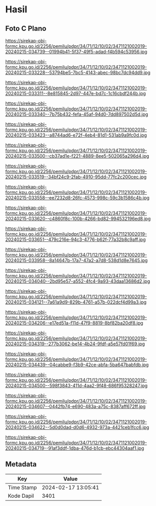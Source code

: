 # Hasil

## Foto C Plano

https://sirekap-obj-formc.kpu.go.id/2256/pemilu/pdpr/34/71/12/10/02/3471121002019-20240215-034739--01994b41-5f37-49f5-adad-f4b594c53956.jpg

https://sirekap-obj-formc.kpu.go.id/2256/pemilu/pdpr/34/71/12/10/02/3471121002019-20240215-033228--53794be5-7bc5-4143-abec-98bc7dc94dd9.jpg

https://sirekap-obj-formc.kpu.go.id/2256/pemilu/pdpr/34/71/12/10/02/3471121002019-20240215-033311--8e815845-2d97-447e-bd7c-1c16cbdf244b.jpg

https://sirekap-obj-formc.kpu.go.id/2256/pemilu/pdpr/34/71/12/10/02/3471121002019-20240215-033340--7b75b432-fefa-45af-94d0-7dd897502d5d.jpg

https://sirekap-obj-formc.kpu.go.id/2256/pemilu/pdpr/34/71/12/10/02/3471121002019-20240215-033423--a8744ad6-e72f-4eb4-81d1-531ab9a9fc0d.jpg

https://sirekap-obj-formc.kpu.go.id/2256/pemilu/pdpr/34/71/12/10/02/3471121002019-20240215-033500--cb37ad1e-f221-4889-8ee5-502065a296d4.jpg

https://sirekap-obj-formc.kpu.go.id/2256/pemilu/pdpr/34/71/12/10/02/3471121002019-20240215-033519--34bf24c9-2fab-4910-95dd-77fc2c200cec.jpg

https://sirekap-obj-formc.kpu.go.id/2256/pemilu/pdpr/34/71/12/10/02/3471121002019-20240215-033558--ee7232d8-26fc-4573-998c-59c3b1586c4b.jpg

https://sirekap-obj-formc.kpu.go.id/2256/pemilu/pdpr/34/71/12/10/02/3471121002019-20240215-033620--c4860f8c-100b-4266-bd82-994532196ed8.jpg

https://sirekap-obj-formc.kpu.go.id/2256/pemilu/pdpr/34/71/12/10/02/3471121002019-20240215-033651--479c216e-94c3-4776-b62f-77a32b8c9aff.jpg

https://sirekap-obj-formc.kpu.go.id/2256/pemilu/pdpr/34/71/12/10/02/3471121002019-20240215-033958--8a14647b-17a7-47a2-a7d8-538d1d8e7645.jpg

https://sirekap-obj-formc.kpu.go.id/2256/pemilu/pdpr/34/71/12/10/02/3471121002019-20240215-034040--2bd95e57-a552-4fc4-9a93-43daa13686d2.jpg

https://sirekap-obj-formc.kpu.go.id/2256/pemilu/pdpr/34/71/12/10/02/3471121002019-20240215-034121--7a61a9d9-829b-4761-a57b-022dcf4d99a3.jpg

https://sirekap-obj-formc.kpu.go.id/2256/pemilu/pdpr/34/71/12/10/02/3471121002019-20240215-034206--e17ed51a-f11d-47f9-8819-8bf82ba20df8.jpg

https://sirekap-obj-formc.kpu.go.id/2256/pemilu/pdpr/34/71/12/10/02/3471121002019-20240215-034319--277b3062-be14-4b24-9fdf-a5e57fd01f69.jpg

https://sirekap-obj-formc.kpu.go.id/2256/pemilu/pdpr/34/71/12/10/02/3471121002019-20240215-034439--04cabbe9-f3b9-42ce-abfa-5ba647babfdb.jpg

https://sirekap-obj-formc.kpu.go.id/2256/pemilu/pdpr/34/71/12/10/02/3471121002019-20240215-034500--598f3843-411d-4aa2-9f48-686f95328247.jpg

https://sirekap-obj-formc.kpu.go.id/2256/pemilu/pdpr/34/71/12/10/02/3471121002019-20240215-034607--0442fb74-e690-483a-a75c-8387aff672ff.jpg

https://sirekap-obj-formc.kpu.go.id/2256/pemilu/pdpr/34/71/12/10/02/3471121002019-20240215-034622--5d0d0dad-d0d6-4932-973a-4421ceb1fcc6.jpg

https://sirekap-obj-formc.kpu.go.id/2256/pemilu/pdpr/34/71/12/10/02/3471121002019-20240215-034719--91af3ddf-1dba-476d-b1cb-ebc44304aaf1.jpg


## Metadata

| Key        | Value               |
| ---------- | ------------------- |
| Time Stamp | 2024-02-17 13:05:41 |
| Kode Dapil | 3401                |



